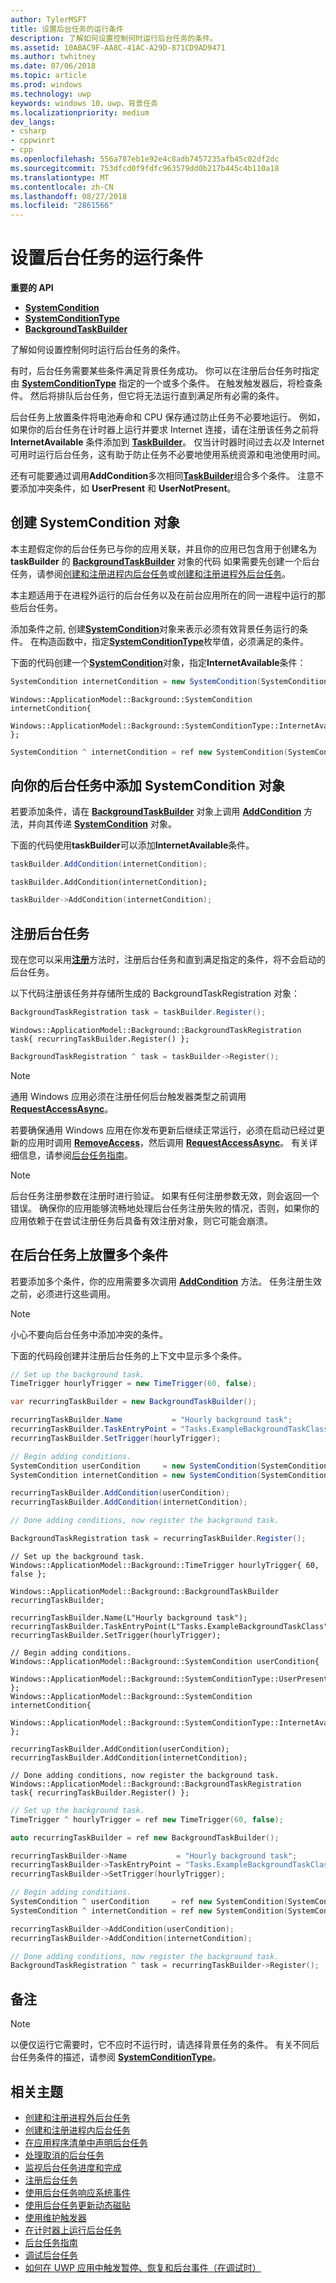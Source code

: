 ```yaml
---
author: TylerMSFT
title: 设置后台任务的运行条件
description: 了解如何设置控制何时运行后台任务的条件。
ms.assetid: 10ABAC9F-AA8C-41AC-A29D-871CD9AD9471
ms.author: twhitney
ms.date: 07/06/2018
ms.topic: article
ms.prod: windows
ms.technology: uwp
keywords: windows 10，uwp，背景任务
ms.localizationpriority: medium
dev_langs:
- csharp
- cppwinrt
- cpp
ms.openlocfilehash: 556a787eb1e92e4c8adb7457235afb45c02df2dc
ms.sourcegitcommit: 753dfcd0f9fdfc963579dd0b217b445c4b110a18
ms.translationtype: MT
ms.contentlocale: zh-CN
ms.lasthandoff: 08/27/2018
ms.locfileid: "2861566"
---
```

# <a name="set-conditions-for-running-a-background-task"></a>设置后台任务的运行条件

**重要的 API**

- [**SystemCondition**](https://msdn.microsoft.com/library/windows/apps/br224834)
- [**SystemConditionType**](https://msdn.microsoft.com/library/windows/apps/br224835)
- [**BackgroundTaskBuilder**](https://msdn.microsoft.com/library/windows/apps/br224768)

了解如何设置控制何时运行后台任务的条件。

有时，后台任务需要某些条件满足背景任务成功。 你可以在注册后台任务时指定由 [**SystemConditionType**](https://msdn.microsoft.com/library/windows/apps/br224835) 指定的一个或多个条件。 在触发触发器后，将检查条件。 然后将排队后台任务，但它将无法运行直到满足所有必需的条件。

后台任务上放置条件将电池寿命和 CPU 保存通过防止任务不必要地运行。 例如，如果你的后台任务在计时器上运行并要求 Internet 连接，请在注册该任务之前将 **InternetAvailable** 条件添加到 [**TaskBuilder**](https://msdn.microsoft.com/library/windows/apps/br224768)。 仅当计时器时间过去*以及* Internet 可用时运行后台任务，这有助于防止任务不必要地使用系统资源和电池使用时间。

还有可能要通过调用**AddCondition**多次相同[**TaskBuilder**](https://msdn.microsoft.com/library/windows/apps/br224768)组合多个条件。 注意不要添加冲突条件，如 **UserPresent** 和 **UserNotPresent**。

## <a name="create-a-systemcondition-object"></a>创建 SystemCondition 对象

本主题假定你的后台任务已与你的应用关联，并且你的应用已包含用于创建名为 **taskBuilder** 的 [**BackgroundTaskBuilder**](https://msdn.microsoft.com/library/windows/apps/br224768) 对象的代码  如果需要先创建一个后台任务，请参阅[创建和注册进程内后台任务](create-and-register-an-inproc-background-task.md)或[创建和注册进程外后台任务](create-and-register-a-background-task.md)。

本主题适用于在进程外运行的后台任务以及在前台应用所在的同一进程中运行的那些后台任务。

添加条件之前, 创建[**SystemCondition**](https://msdn.microsoft.com/library/windows/apps/br224834)对象来表示必须有效背景任务运行的条件。 在构造函数中，指定[**SystemConditionType**](https://msdn.microsoft.com/library/windows/apps/br224835)枚举值，必须满足的条件。

下面的代码创建一个[**SystemCondition**](https://msdn.microsoft.com/library/windows/apps/br224834)对象，指定**InternetAvailable**条件：

```csharp
SystemCondition internetCondition = new SystemCondition(SystemConditionType.InternetAvailable);
```

```cppwinrt
Windows::ApplicationModel::Background::SystemCondition internetCondition{
    Windows::ApplicationModel::Background::SystemConditionType::InternetAvailable };
```

```cpp
SystemCondition ^ internetCondition = ref new SystemCondition(SystemConditionType::InternetAvailable);
```

## <a name="add-the-systemcondition-object-to-your-background-task"></a>向你的后台任务中添加 SystemCondition 对象

若要添加条件，请在 [**BackgroundTaskBuilder**](https://msdn.microsoft.com/library/windows/apps/br224769) 对象上调用 [**AddCondition**](https://msdn.microsoft.com/library/windows/apps/br224768) 方法，并向其传递 [**SystemCondition**](https://msdn.microsoft.com/library/windows/apps/br224834) 对象。

下面的代码使用**taskBuilder**可以添加**InternetAvailable**条件。

```csharp
taskBuilder.AddCondition(internetCondition);
```

```cppwinrt
taskBuilder.AddCondition(internetCondition);
```

```cpp
taskBuilder->AddCondition(internetCondition);
```

## <a name="register-your-background-task"></a>注册后台任务

现在您可以采用[**注册**](https://msdn.microsoft.com/library/windows/apps/br224772)方法时，注册后台任务和直到满足指定的条件，将不会启动的后台任务。

以下代码注册该任务并存储所生成的 BackgroundTaskRegistration 对象：

```csharp
BackgroundTaskRegistration task = taskBuilder.Register();
```

```cppwinrt
Windows::ApplicationModel::Background::BackgroundTaskRegistration task{ recurringTaskBuilder.Register() };
```

```cpp
BackgroundTaskRegistration ^ task = taskBuilder->Register();
```

> [!NOTE]
> 通用 Windows 应用必须在注册任何后台触发器类型之前调用 [**RequestAccessAsync**](https://msdn.microsoft.com/library/windows/apps/hh700485)。

若要确保通用 Windows 应用在你发布更新后继续正常运行，必须在启动已经过更新的应用时调用 [**RemoveAccess**](https://msdn.microsoft.com/library/windows/apps/hh700471)，然后调用 [**RequestAccessAsync**](https://msdn.microsoft.com/library/windows/apps/hh700485)。 有关详细信息，请参阅[后台任务指南](guidelines-for-background-tasks.md)。

> [!NOTE]
> 后台任务注册参数在注册时进行验证。 如果有任何注册参数无效，则会返回一个错误。 确保你的应用能够流畅地处理后台任务注册失败的情况，否则，如果你的应用依赖于在尝试注册任务后具备有效注册对象，则它可能会崩溃。

## <a name="place-multiple-conditions-on-your-background-task"></a>在后台任务上放置多个条件

若要添加多个条件，你的应用需要多次调用 [**AddCondition**](https://msdn.microsoft.com/library/windows/apps/br224769) 方法。 任务注册生效之前，必须进行这些调用。

> [!NOTE]
> 小心不要向后台任务中添加冲突的条件。

下面的代码段创建并注册后台任务的上下文中显示多个条件。

```csharp
// Set up the background task.
TimeTrigger hourlyTrigger = new TimeTrigger(60, false);

var recurringTaskBuilder = new BackgroundTaskBuilder();

recurringTaskBuilder.Name           = "Hourly background task";
recurringTaskBuilder.TaskEntryPoint = "Tasks.ExampleBackgroundTaskClass";
recurringTaskBuilder.SetTrigger(hourlyTrigger);

// Begin adding conditions.
SystemCondition userCondition     = new SystemCondition(SystemConditionType.UserPresent);
SystemCondition internetCondition = new SystemCondition(SystemConditionType.InternetAvailable);

recurringTaskBuilder.AddCondition(userCondition);
recurringTaskBuilder.AddCondition(internetCondition);

// Done adding conditions, now register the background task.

BackgroundTaskRegistration task = recurringTaskBuilder.Register();
```

```cppwinrt
// Set up the background task.
Windows::ApplicationModel::Background::TimeTrigger hourlyTrigger{ 60, false };

Windows::ApplicationModel::Background::BackgroundTaskBuilder recurringTaskBuilder;

recurringTaskBuilder.Name(L"Hourly background task");
recurringTaskBuilder.TaskEntryPoint(L"Tasks.ExampleBackgroundTaskClass");
recurringTaskBuilder.SetTrigger(hourlyTrigger);

// Begin adding conditions.
Windows::ApplicationModel::Background::SystemCondition userCondition{
    Windows::ApplicationModel::Background::SystemConditionType::UserPresent };
Windows::ApplicationModel::Background::SystemCondition internetCondition{
    Windows::ApplicationModel::Background::SystemConditionType::InternetAvailable };

recurringTaskBuilder.AddCondition(userCondition);
recurringTaskBuilder.AddCondition(internetCondition);

// Done adding conditions, now register the background task.
Windows::ApplicationModel::Background::BackgroundTaskRegistration task{ recurringTaskBuilder.Register() };
```

```cpp
// Set up the background task.
TimeTrigger ^ hourlyTrigger = ref new TimeTrigger(60, false);

auto recurringTaskBuilder = ref new BackgroundTaskBuilder();

recurringTaskBuilder->Name           = "Hourly background task";
recurringTaskBuilder->TaskEntryPoint = "Tasks.ExampleBackgroundTaskClass";
recurringTaskBuilder->SetTrigger(hourlyTrigger);

// Begin adding conditions.
SystemCondition ^ userCondition     = ref new SystemCondition(SystemConditionType::UserPresent);
SystemCondition ^ internetCondition = ref new SystemCondition(SystemConditionType::InternetAvailable);

recurringTaskBuilder->AddCondition(userCondition);
recurringTaskBuilder->AddCondition(internetCondition);

// Done adding conditions, now register the background task.
BackgroundTaskRegistration ^ task = recurringTaskBuilder->Register();
```

## <a name="remarks"></a>备注

> [!NOTE]
> 以便仅运行它需要时，它不应时不运行时，请选择背景任务的条件。 有关不同后台任务条件的描述，请参阅 [**SystemConditionType**](https://msdn.microsoft.com/library/windows/apps/br224835)。

## <a name="related-topics"></a>相关主题

* [创建和注册进程外后台任务](create-and-register-a-background-task.md)
* [创建和注册进程内后台任务](create-and-register-an-inproc-background-task.md)
* [在应用程序清单中声明后台任务](declare-background-tasks-in-the-application-manifest.md)
* [处理取消的后台任务](handle-a-cancelled-background-task.md)
* [监视后台任务进度和完成](monitor-background-task-progress-and-completion.md)
* [注册后台任务](register-a-background-task.md)
* [使用后台任务响应系统事件](respond-to-system-events-with-background-tasks.md)
* [使用后台任务更新动态磁贴](update-a-live-tile-from-a-background-task.md)
* [使用维护触发器](use-a-maintenance-trigger.md)
* [在计时器上运行后台任务](run-a-background-task-on-a-timer-.md)
* [后台任务指南](guidelines-for-background-tasks.md)
* [调试后台任务](debug-a-background-task.md)
* [如何在 UWP 应用中触发暂停、恢复和后台事件（在调试时）](http://go.microsoft.com/fwlink/p/?linkid=254345)

